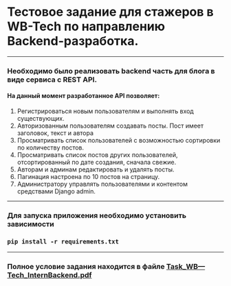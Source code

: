 # Тестовое задание для стажeров в WB-Tech по направлению Backend-разработка.

---
### Необходимо было реализовать backend часть для блога в виде сервиса с REST API.
#### На данный момент разработанное API позволяет:
1. Регистрироваться новым пользователям и выполнять вход существующих.
2. Авторизованным пользователям создавать посты. Пост имеет заголовок, текст и автора
3. Просматривать список пользователей с возможностью сортировки по количеству
постов.
4. Просматривать список постов других пользователей, отсортированный по дате
создания, сначала свежие.
5. Авторам и админам редактировать и удалять посты.
6. Пагинация настроена по 10 постов на страницу.
7. Администратору управлять пользователями и контентом средствами Django admin.
---
### Для запуска приложения необходимо установить зависимости
### `pip install -r requirements.txt`

---
### Полное условие задания находится в файле [Task_WB—Tech_InternBackend.pdf](https://github.com/Mblshko/WB-Tech-backend-internship/blob/master/Task_WB%E2%80%94Tech_InternBackend.pdf)
